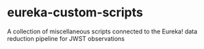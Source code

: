 # eureka-custom-scripts
A collection of miscellaneous scripts connected to the Eureka! data reduction pipeline for JWST observations
